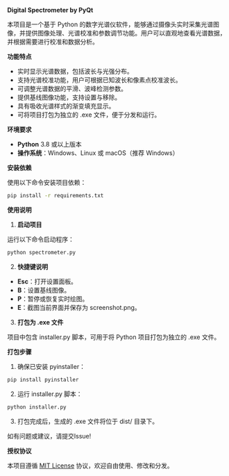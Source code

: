 **Digital Spectrometer by PyQt**

本项目是一个基于 Python 的数字光谱仪软件，能够通过摄像头实时采集光谱图像，并提供图像处理、光谱校准和参数调节功能。用户可以直观地查看光谱数据，并根据需要进行校准和数据分析。



**功能特点**

* 实时显示光谱数据，包括波长与光强分布。
* 支持光谱校准功能，用户可根据已知波长和像素点校准波长。
* 可调整光谱数据的平滑、波峰检测参数。
* 提供基线图像功能，支持设置与移除。
* 具有吸收光谱样式的渐变填充显示。
* 可将项目打包为独立的 .exe 文件，便于分发和运行。



**环境要求**

* **Python** 3.8 或以上版本
* **操作系统**：Windows、Linux 或 macOS（推荐 Windows）



**安装依赖**

使用以下命令安装项目依赖：

```bash
pip install -r requirements.txt
```



**使用说明**

1. **启动项目**

运行以下命令启动程序：

```bash
python spectrometer.py
```



2. **快捷键说明**

* **Esc**：打开设置面板。
* **B**：设置基线图像。
* **P**：暂停或恢复实时绘图。
* **E**：截图当前界面并保存为 screenshot.png。



3. **打包为 .exe 文件**

项目中包含 installer.py 脚本，可用于将 Python 项目打包为独立的 .exe 文件。



**打包步骤**

1. 确保已安装 pyinstaller：

```bash
pip install pyinstaller
```

2. 运行 installer.py 脚本：

```bash
python installer.py
```

3. 打包完成后，生成的 .exe 文件将位于 dist/ 目录下。



如有问题或建议，请提交Issue!



**授权协议**

本项目遵循 [MIT License](LICENSE) 协议，欢迎自由使用、修改和分发。